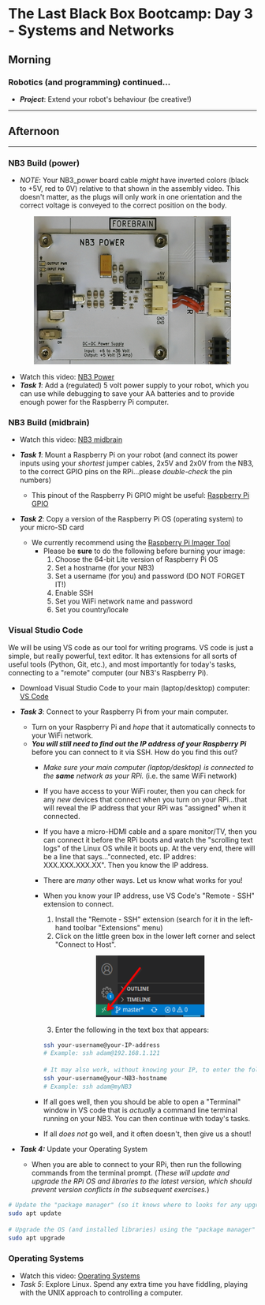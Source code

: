 # The Last Black Box Bootcamp: Day 3 - Systems and Networks

## Morning

### Robotics (and programming) continued...

- ***Project***: Extend your robot's behaviour (be creative!)

----

## Afternoon

----

### NB3 Build (power)

- *NOTE*: Your NB3_power board cable *might* have inverted colors (black to +5V, red to 0V) relative to that shown in the assembly video. This doesn't matter, as the plugs will only work in one orientation and the correct voltage is conveyed to the correct position on the body.

<p align="center">
<img src="resources/images/NB3_power_wiring.png" alt="NB3 power wiring" width="400" height="300">
</p>

- Watch this video: [NB3 Power](https://vimeo.com/626839902)
- ***Task 1***: Add a (regulated) 5 volt power supply to your robot, which you can use while debugging to save your AA batteries and to provide enough power for the Raspberry Pi computer.

### NB3 Build (midbrain)

- Watch this video: [NB3 midbrain](https://vimeo.com/627777644)

- ***Task 1***: Mount a Raspberry Pi on your robot (and connect its power inputs using your *shortest* jumper cables, 2x5V and 2x0V from the NB3, to the correct GPIO pins on the RPi...please *double-check* the pin numbers)
  - This pinout of the Raspberry Pi GPIO might be useful: [Raspberry Pi GPIO](resources/images/rpi_GPIO_pinout.png)
- ***Task 2***: Copy a version of the Raspberry Pi OS (operating system) to your micro-SD card
  - We currently recommend using the [Raspberry Pi Imager Tool](https://www.raspberrypi.com/software/)
    - Please be **sure** to do the following before burning your image:
      1. Choose the 64-bit Lite version of Raspberry Pi OS
      2. Set a hostname (for your NB3)
      3. Set a username (for you) and password (DO NOT FORGET IT!)
      4. Enable SSH
      5. Set you WiFi network name and password
      6. Set you country/locale

### Visual Studio Code
We will be using VS code as our tool for writing programs. VS code is just a simple, but really powerful, text editor. It has extensions for all sorts of useful tools (Python, Git, etc.), and most importantly for today's tasks, connecting to a "remote" computer (our NB3's Raspberry Pi).

  - Download Visual Studio Code to your main (laptop/desktop) computer: [VS Code](https://code.visualstudio.com/Download)

- ***Task 3***: Connect to your Raspberry Pi from your main computer.
  - Turn on your Raspberry Pi and *hope* that it automatically connects to your WiFi network.
  - ***You will still need to find out the IP address of your Raspberry Pi*** before you can connect to it via SSH. How do you find this out?
    - *Make sure your main computer (laptop/desktop) is connected to the ***same*** network as your RPi.* (i.e. the same WiFi network)
    - If you have access to your WiFi router, then you can check for any *new* devices that connect when you turn on your RPi...that will reveal the IP address that your RPi was "assigned" when it connected.
    - If you have a micro-HDMI cable and a spare monitor/TV, then you can connect it before the RPi boots and watch the "scrolling text logs" of the Linux OS while it boots up. At the very end, there will be a line that says..."connected, etc. IP addres: XXX.XXX.XXX.XX". Then you know the IP address.
    - There are *many* other ways. Let us know what works for you!
    - When you know your IP address, use VS Code's "Remote - SSH" extension to connect.
      1. Install the "Remote - SSH" extension (search for it in the left-hand toolbar "Extensions" menu)
      2. Click on the little green box in the lower left corner and select "Connect to Host".

        <p align="center">
        <img src="resources/images/remote-ssh-button.png" alt="Remote SH" width="220" height="125">
        </p>

      3. Enter the following in the text box that appears:

      ```bash
      ssh your-username@your-IP-address
      # Example: ssh adam@192.168.1.121

      # It may also work, without knowing your IP, to enter the following
      ssh your-username@your-NB3-hostname
      # Example: ssh adam@myNB3
      ```
    - If all goes well, then you should be able to open a "Terminal" window in VS code that is *actually* a command line terminal running on your NB3. You can then continue with today's tasks.
    - If all *does not* go well, and it often doesn't, then give us a shout!

- ***Task 4:*** Update your Operating System
  - When you are able to connect to your RPi, then run the following commands from the terminal prompt. (*These will update and upgrade the RPi OS and libraries to the latest version, which should prevent version conflicts in the subsequent exercises.*)

```bash
# Update the "package manager" (so it knows where to looks for any upgrades)
sudo apt update

# Upgrade the OS (and installed libraries) using the "package manager"
sudo apt upgrade
```

### Operating Systems

- Watch this video: [Operating Systems](https://vimeo.com/630456267)
- *Task 5*: Explore Linux. Spend any extra time you have fiddling, playing with the UNIX approach to controlling a computer.

